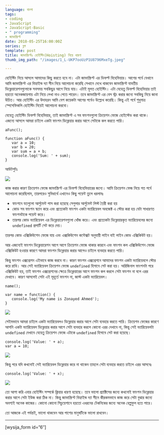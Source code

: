 ```yaml
---
language: বাংলা
tags:
- coding
- JavaScript
- JavaScript-Basic
- " programming"
- জাভাস্ক্রিপ্ট
date: 2018-05-25T16:00:00Z
series: ব্লগ
template: post
title: জাভাস্ক্রিপ্টঃ হোইস্টিং(Hoisting) নিয়ে ধারণা
thumb_img_path: "/images/1_L-UKP7ooUzP1U8796MxeTg.jpeg"

---
```

হোইস্টিং নিয়ে আসলে আমাদের কিছু করতে হবে না। এটা জাভাস্ক্রিপ্ট এর ডিফল্ট বিহেভিয়ার। আগের পর্বে যেখানে আমি জাভাস্ক্রিপ্ট এর বিহ্যাইন্ড দ্যা সীন নিয়ে আলোচনা করেছি সেখানে দেখে থাকবেন জাভাস্ক্রিপ্ট যাবতীয় ডিক্লেয়ারেশনগুলোকে সবসময় সবকিছুর আগে নিয়ে যায়। এটাই মূলত হোইস্টিং। এটা যেহেতু ডিফল্ট বিহেভিয়ার তাই হয়তো অনেকজায়গায় এটা নিয়ে লেখা নাও পেতে পারেন। তবে জাভাস্ক্রিপ্ট এর বেস স্ট্রং করার জন্যে সবকিছু নিয়ে জানা উচিত। আর হোইস্টিং এর উদাহরন আমি বেশ কয়েকটা আগের পর্বেও উল্ল্যেখ করেছি। কিন্তু এই পর্বে শুধুমাত্র স্পেসেফিকলি হোইস্টিং নিয়েই আলোচনা করবো।

যেহেতু হোইস্টিং ডিফল্ট বিহেভিয়ার, তাই জাভাস্ক্রিপ্ট এ সব ফাংশনগুলো ক্রিয়েশন ফেজে হোইস্টেড করা থাকে। এজন্যে আসলে আমরা চাইলে একটা ফাংশন ডিক্লেয়ার করার আগে সেটাকে কল করতে পারি।

    aFunc();

    function aFunc() {
       var a = 10;
       var b = 20;
       var sum = a + b;
       console.log('Sum: ' + sum);
    }

আউটপুটঃ

![](https://cdn-images-1.medium.com/max/800/1*-OAtCwf1SDiefWk9xsEIpw.png)

কাজ করার কারণ ক্রিয়েশন ফেজে জাভাস্ক্রিপ্ট এর ডিফল্ট বিহেভিয়ারের জন্যে। আমি ক্রিয়েশন ফেজ নিয়ে গত পর্বে আলোচনা করেছিলাম, তারপরেও সুবিধার্থে এখানেও কিছু পয়েন্ট তুলে ধরলামঃ

* ফাংশনে যতগুলো আর্গুমেন্ট পাস করা হয়েছে সেগুলার আর্গুমেন্ট লিস্ট তৈরী করা হয়
* কোড সব ফাংশন স্ক্যান করে এবং প্রত্যেকটা ফাংশন একটা ভ্যারিয়েবল অবজেক্ট এ স্টোর করা হয় যেটা সাধারণত ফাংশনটাকে পয়েন্ট করে।
* তারপর কোড ভ্যারিয়েবল এর ডিক্লেয়ারেশনগুলো খোঁজ করে। এবং প্রত্যেকটা ডিক্লেয়ারকৃত ভ্যারিয়েবলের জন্যে `undefined` প্রপার্টি সেট করে দেয়।

তারপর কোড এক্সিকিউশেন ফেজে যায় এবং এক্সকিউশেন কন্টেক্সট অনুযায়ী লাইন বাই লাইন কোড এক্সিকিউট হয়।

আর এজন্যেই ফাংশন ডিক্লেয়ারেশন আগে আগে ক্রিয়েশন ফেজে থাকার কারনে এবং ফাংশন কল এক্সিকিউশেন ফেজে এক্সিকিউট হওয়ার কারণে আমরা ফাংশন ডিক্লেয়ার করার আগেও চাইলে ব্যবহার করতে পারি।

কিন্তু ফাংশন এক্সপ্রেশন এইভাবে কাজ করবে না। কারণ ফাংশন এক্সপ্রেশনে আমাদের ফাংশন একটা ভ্যারিয়েবলে স্টোর করে রাখি। আর সেই ভ্যারিয়েবল ক্রিয়েশন ফেজে `undefined` হিসাবে সেট করা হয়। অরিজিনাল ফাংশনটা পরে এক্সিকিউট হয়, তাই ফাংশন এক্সপ্রেশনের ক্ষেত্রে ডিক্লেয়ারের আগে ফাংশন কল করলে সেটা ফাংশন না বলে এরর দেখাবে। কারণ আসলেই সেটা এই মূহূর্তে ফাংশন না, জাস্ট একটা ভ্যারিয়েবল।

    name();

    var name = function() {
       console.log('My name is Zonayed Ahmed');
    }

![](https://cdn-images-1.medium.com/max/800/1*bzrHPLG90xbBq6r85A2oSA.png)

সেইমভাবে আমরা চাইলে একটা ভ্যারিয়েবলও ডিক্লেয়ার করার আগে সেটা ব্যবহার করতে পারি। ক্রিয়েশন ফেজের কারণে আপনি একটা ভ্যারিয়েবল ডিক্লেয়ার করার আগে সেটা ব্যবহার করলে কোনো এরর দেখাবে না, কিন্তু সেই ভ্যারিয়েবলটা `undefined` দেখাবে যেহেতু ক্রিয়েশন ফেজে এটাকে `undefined` হিসাবে সেট করা হয়েছে।

    console.log('Value: ' + a);
    var a = 10;

![](https://cdn-images-1.medium.com/max/800/1*8JzfH3W8YJYWljdrO3henQ.png)

কিন্তু পরে যদি কখনোই সেই ভ্যারিয়েবল ডিক্লেয়ার করে না থাকেন তাহলে সেটা ব্যবহার করতে চাইলে এরর আসবেঃ

    console.log('Value: ' + x);

![](https://cdn-images-1.medium.com/max/800/1*MQb51eypUJUUCc9nSt9lnw.png)

তো আশা করি এবার হোইস্টিং সম্পর্কে ক্লিয়ার ধারণা হয়েছে। তবে ভালো প্র্যাক্টিসের জন্যে কখনোই ফাংশন ডিক্লেয়ার করার আগে সেটা ইউজ করা ঠিক না। কিন্তু জাভাস্ক্রিপ্ট বিহ্যাইন্ড দ্যা সীনে কীরকমভাবে কাজ করে সেটা বুঝার জন্যে অবশ্যই অনেক কাজের। কোনো কোনো সিচুয়েশানে হয়তো এধরনের টেকনিকের জন্যে অনেক হেল্পফুল হতে পারে।

তো আজকে এই পর্যন্তই, ভালো থাকবেন আর পাশের মানুষটিকে ভালো রাখবেন।

***

\[wysija_form id=”6″\]